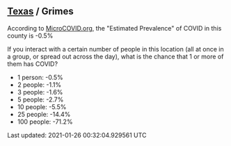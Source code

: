 
## [Texas](/united-states/texas) / Grimes

According to [MicroCOVID.org](http://microcovid.org),
the "Estimated Prevalence" of COVID in this county is -0.5%

If you interact with a certain number of people in this location
(all at once in a group, or spread out across the day), what is the chance that
1 or more of them has COVID?

- 1 person: -0.5%
- 2 people: -1.1%
- 3 people: -1.6%
- 5 people: -2.7%
- 10 people: -5.5%
- 25 people: -14.4%
- 100 people: -71.2%

Last updated: 2021-01-26 00:32:04.929561 UTC
